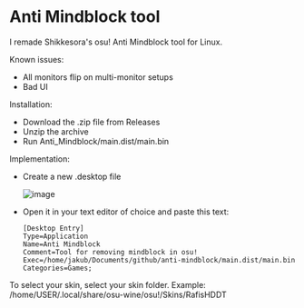 # Anti Mindblock tool
I remade Shikkesora's osu! Anti Mindblock tool for Linux.

Known issues:
- All monitors flip on multi-monitor setups
- Bad UI

Installation:
- Download the .zip file from Releases
- Unzip the archive
- Run Anti_Mindblock/main.dist/main.bin

Implementation:
- Create a new .desktop file
  
  ![image](https://github.com/kinaterme/anti-mindblock/assets/61877280/421b45ce-a7d2-4906-847a-4cacbf360a2e)
- Open it in your text editor of choice and paste this text:
  ```
  [Desktop Entry]
  Type=Application
  Name=Anti Mindblock
  Comment=Tool for removing mindblock in osu!
  Exec=/home/jakub/Documents/github/anti-mindblock/main.dist/main.bin
  Categories=Games;
  ```

To select your skin, select your skin folder.
Example: /home/USER/.local/share/osu-wine/osu!/Skins/RafisHDDT
